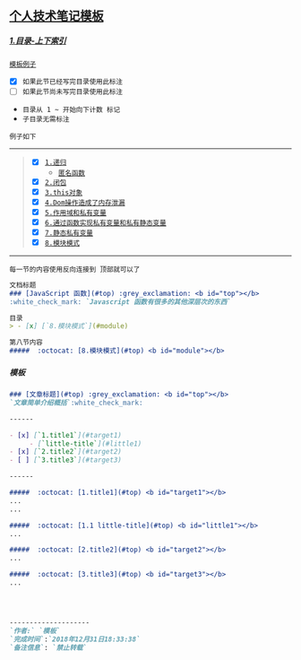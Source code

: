 ## [个人技术笔记模板](#)  <b id="top"></b>

##### [1.目录-上下索引 ](#top)
[`模板例子`](https://github.com/kickgod/Front-End/blob/master/Javascript/Javascript5/JavaScriptFunction.md)

  - [x] `如果此节已经写完目录使用此标注 ` 
  - [ ] `如果此节尚未写完目录使用此标注 ` 
  * `目录从 1 ~ 开始向下计数 标记`
  * `子目录无需标注`
  
`例子如下`

----
  
> - [x] [`1.递归`](#proto) 
>    * [`匿名函数`](#lambda)
> - [x] [`2.闭包`](#close) 
> - [x] [`3.this对象`](#this)
> - [x] [`4.Dom操作造成了内存泄漏`](#lost)
> - [x] [`5.作用域和私有变量`](#inner)
> - [x] [`6.通过函数实现私有变量和私有静态变量`](#private)
> - [x] [`7.静态私有变量`](#static)
> - [x] [`8.模块模式`](#module)

----

`每一节的内容使用反向连接到 顶部就可以了` 

```markdown
文档标题
### [JavaScript 函数](#top) :grey_exclamation: <b id="top"></b>
:white_check_mark: `Javascript 函数有很多的其他深层次的东西`

目录
> - [x] [`8.模块模式`](#module)

第八节内容
#####  :octocat: [8.模块模式](#top) <b id="module"></b> 
```

##### 模板
```markdown
### [文章标题](#top) :grey_exclamation: <b id="top"></b>
`文章简单介绍概括`:white_check_mark:

------

- [x] [`1.title1`](#target1)
     - [`little-title`](#little1)
- [x] [`2.title2`](#target2)
- [ ] [`3.title3`](#target3)

------

#####  :octocat: [1.title1](#top) <b id="target1"></b> 
...
...

#####  :octocat: [1.1 little-title](#top) <b id="little1"></b> 
...

#####  :octocat: [2.title2](#top) <b id="target2"></b> 
...

#####  :octocat: [3.title3](#top) <b id="target3"></b> 
...




--------------------
`作者:` `模板` 
`完成时间`:`2018年12月31日18:33:38`
`备注信息`: `禁止转载` 
```


